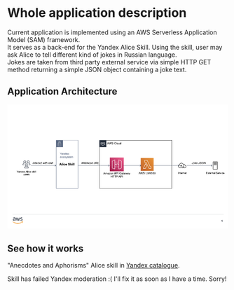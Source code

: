 # Whole application description
Current application is implemented using an AWS Serverless Application Model (SAM) framework.<br/>
It serves as a back-end for the Yandex Alice Skill.
Using the skill, user may ask Alice to tell different kind of jokes in Russian language.
<br/>
Jokes are taken from third party external service via simple HTTP GET method returning a simple JSON object containing a joke text.

## Application Architecture

![Alice Skill Design](https://github.com/cobalt12345/alice-russian-jokes/blob/540f02d1e3e122f33d1ee36eb5e6667b78175d98/alice-skill-design.png)

## See how it works
"Anecdotes and Aphorisms" Alice skill in <a href="">Yandex catalogue</a>.

<important>Skill has failed Yandex moderation :( I'll fix it as soon as I have a time. Sorry!</important>